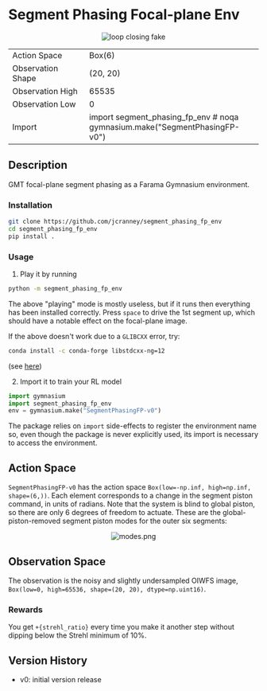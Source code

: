 # Segment Phasing Focal-plane Env

<p align="center">
    <img src="https://raw.githubusercontent.com/jcranney/segment-phasing-fp-env/main/loop-closing-fake.gif"
        alt="loop closing fake"/>
</p>

<table>
    <tbody>
        <tr>
            <td>Action Space</td>
            <td>Box(6)</td>
        </tr>
        <tr>
            <td>Observation Shape</td>
            <td>(20, 20)</td>
        </tr>
        <tr>
            <td>Observation High</td>
            <td>65535</td>
        </tr>
        <tr>
            <td>Observation Low</td>
            <td>0</td>
        </tr>
        <tr>
            <td>Import</td>
            <td>import segment_phasing_fp_env  # noqa<br/>gymnasium.make("SegmentPhasingFP-v0")</td>
        </tr>
    </tbody>
</table>

## Description

GMT focal-plane segment phasing as a Farama Gymnasium environment.

### Installation

```bash
git clone https://github.com/jcranney/segment_phasing_fp_env
cd segment_phasing_fp_env
pip install .
```

### Usage

1. Play it by running

```bash
python -m segment_phasing_fp_env
```

The above "playing" mode is mostly useless, but if it runs then everything has been installed correctly. Press `space` to drive the 1st segment up, which should have a notable effect on the focal-plane image. 

If the above doesn't work due to a `GLIBCXX` error, try:
```bash
conda install -c conda-forge libstdcxx-ng=12
```
(see [here](https://github.com/microsoft/DeepSpeed/issues/2886))

2. Import it to train your RL model

```python
import gymnasium
import segment_phasing_fp_env
env = gymnasium.make("SegmentPhasingFP-v0")
```

The package relies on ```import``` side-effects to register the environment
name so, even though the package is never explicitly used, its import is
necessary to access the environment.

## Action Space

`SegmentPhasingFP-v0` has the action space `Box(low=-np.inf, high=np.inf, shape=(6,))`. Each element corresponds to a change in the segment piston command, in units of radians. Note that the system is blind to global piston, so there are only 6 degrees of freedom to actuate. These are the global-piston-removed segment piston modes for the outer six segments:

<p align="center">
    <img src="https://raw.githubusercontent.com/jcranney/segment-phasing-fp-env/main/segment_phasing_ph_env/images/modes.png"
        alt="modes.png"/>
</p>


## Observation Space

The observation is the noisy and slightly undersampled OIWFS image, `Box(low=0, high=65536, shape=(20, 20), dtype=np.uint16)`.

### Rewards

You get `+{strehl_ratio}` every time you make it another step without dipping below the Strehl minimum of 10%.

## Version History

- v0: initial version release

